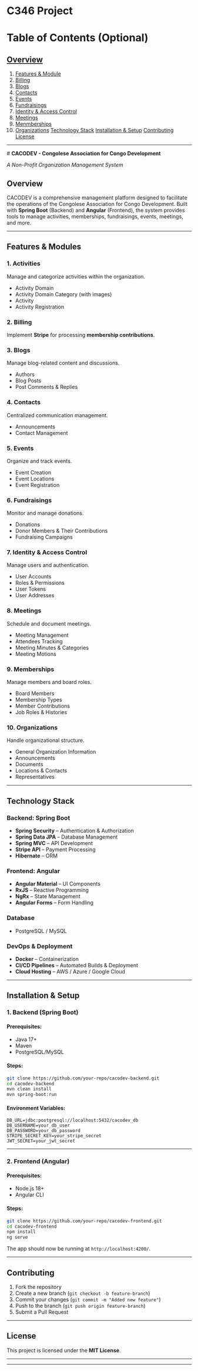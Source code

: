 # C346 Project

# Table of Contents (Optional)
## [Overview](#Overview)
1. [Features & Module](#Features-&-Module)
2. [Billing](#Billing)
3. [Blogs](#Blogs)
4. [Contacts](#Contacts)
5. [Events](#Events)
6. [Fundraisings](#Fundraisings)
7. [Identity & Access Control](#Identity-&-Access-Control)
8. [Meetings](#Meetings)
9. [Menmberships](#Memberships)
10. [Organizations](#Organizations)
    [Technology Stack](#Technology-Stack)
    [Installation & Setup](#Installation-&-Setup)
    [Contributing](#Contributing)
    [License](#License)

---

﻿# **CACODEV - Congolese Association for Congo Development**

*A Non-Profit Organization Management System*

## **Overview**
CACODEV is a comprehensive management platform designed to facilitate the operations of the Congolese Association for Congo Development. Built with **Spring Boot** (Backend) and **Angular** (Frontend), the system provides tools to manage activities, memberships, fundraisings, events, meetings, and more.

---

## **Features & Modules**

### **1. Activities**
Manage and categorize activities within the organization.
- Activity Domain
- Activity Domain Category (with images)
- Activity
- Activity Registration

### **2. Billing**
Implement **Stripe** for processing **membership contributions**.

### **3. Blogs**
Manage blog-related content and discussions.
- Authors
- Blog Posts
- Post Comments & Replies

### **4. Contacts**
Centralized communication management.
- Announcements
- Contact Management

### **5. Events**
Organize and track events.
- Event Creation
- Event Locations
- Event Registration

### **6. Fundraisings**
Monitor and manage donations.
- Donations
- Donor Members & Their Contributions
- Fundraising Campaigns

### **7. Identity & Access Control**
Manage users and authentication.
- User Accounts
- Roles & Permissions
- User Tokens
- User Addresses

### **8. Meetings**
Schedule and document meetings.
- Meeting Management
- Attendees Tracking
- Meeting Minutes & Categories
- Meeting Motions

### **9. Memberships**
Manage members and board roles.
- Board Members
- Membership Types
- Member Contributions
- Job Roles & Histories

### **10. Organizations**
Handle organizational structure.
- General Organization Information
- Announcements
- Documents
- Locations & Contacts
- Representatives

---

## **Technology Stack**

### **Backend**: Spring Boot
- **Spring Security** – Authentication & Authorization
- **Spring Data JPA** – Database Management
- **Spring MVC** – API Development
- **Stripe API** – Payment Processing
- **Hibernate** – ORM

### **Frontend**: Angular
- **Angular Material** – UI Components
- **RxJS** – Reactive Programming
- **NgRx** – State Management
- **Angular Forms** – Form Handling

### **Database**
- PostgreSQL / MySQL

### **DevOps & Deployment**
- **Docker** – Containerization
- **CI/CD Pipelines** – Automated Builds & Deployment
- **Cloud Hosting** – AWS / Azure / Google Cloud

---

## **Installation & Setup**

### **1. Backend (Spring Boot)**
#### Prerequisites:
- Java 17+
- Maven
- PostgreSQL/MySQL

#### Steps:
```bash
git clone https://github.com/your-repo/cacodev-backend.git
cd cacodev-backend
mvn clean install
mvn spring-boot:run
```
#### Environment Variables:
```env
DB_URL=jdbc:postgresql://localhost:5432/cacodev_db
DB_USERNAME=your_db_user
DB_PASSWORD=your_db_password
STRIPE_SECRET_KEY=your_stripe_secret
JWT_SECRET=your_jwt_secret
```

---

### **2. Frontend (Angular)**
#### Prerequisites:
- Node.js 18+
- Angular CLI

#### Steps:
```bash
git clone https://github.com/your-repo/cacodev-frontend.git
cd cacodev-frontend
npm install
ng serve
```
The app should now be running at `http://localhost:4200/`.

---

## **Contributing**
1. Fork the repository
2. Create a new branch (`git checkout -b feature-branch`)
3. Commit your changes (`git commit -m "Added new feature"`)
4. Push to the branch (`git push origin feature-branch`)
5. Submit a Pull Request

---

## **License**
This project is licensed under the **MIT License**.

---

 ---
